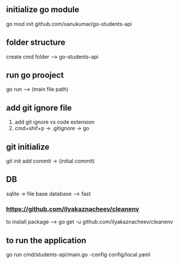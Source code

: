 ## initialize go module
go mod init github.com/sanukumar/go-students-api

## folder structure
create cmd folder --> go-students-api 

## run go prooject
go run --> (main file path)

## add git ignore file
1. add git ignore vs code extension
2. cmd+shif+p -> .gitignore -> go

## git initialize
git init
add commit -> (initial commit)

## DB
sqlite -> file base database --> fast

### https://github.com/ilyakaznacheev/cleanenv
to install package --> go get -u github.com/ilyakaznacheev/cleanenv

## to run the application
go run cmd/students-api/main.go -config config/local.yaml
